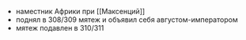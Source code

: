 * наместник Африки при [[Максенций]]
* поднял в 308/309 мятеж и объявил себя августом-императором
* мятеж подавлен в 310/311